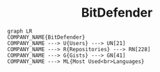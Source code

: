 <h1 align="center">BitDefender</h1>

```mermaid
graph LR
COMPANY_NAME{BitDefender}
COMPANY_NAME ---> U{Users} ---> UN[21]
COMPANY_NAME ---> R{Repositories} ---> RN[228]
COMPANY_NAME ---> G{Gists} ---> GN[41]
COMPANY_NAME ---> ML{Most Used<br>Languages}
```
